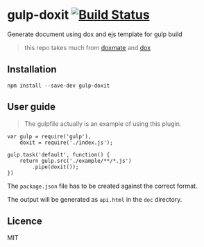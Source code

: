 # gulp-doxit [![Build Status](https://travis-ci.org/shuson/gulp-doxit.svg)](https://travis-ci.org/shuson/gulp-doxit)
Generate document using dox and ejs template for gulp build

>this repo takes much from [doxmate](https://github.com/JacksonTian/doxmate) and [dox](https://github.com/tj/dox) 

## Installation
```
npm install --save-dev gulp-doxit
```

## User guide

>The gulpfile actually is an example of using this plugin.

```
var gulp = require('gulp'),
    doxit = require('./index.js');

gulp.task('default', function() {
    return gulp.src('./example/**/*.js')
        .pipe(doxit());
})
```

The ``package.json`` file has to be created against the correct format.

The output will be generated as ``api.html`` in the ``doc`` directory.

## Licence

MIT
